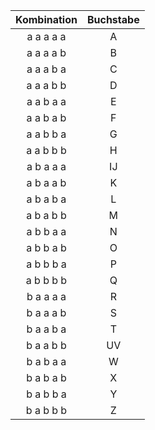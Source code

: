 
|Kombination | Buchstabe |
|:-----------:|:---------:|
|  a a a a a  |     A     |
|  a a a a b  |     B     |
|  a a a b a  |     C     |
|  a a a b b  |     D     |
|  a a b a a  |     E     |
|  a a b a b  |     F     |
|  a a b b a  |     G     |
|  a a b b b  |     H     |
|  a b a a a  |    IJ     |
|  a b a a b  |     K     |
|  a b a b a  |     L     |
|  a b a b b  |     M     |
|  a b b a a  |     N     |
|  a b b a b  |     O     |
|  a b b b a  |     P     |
|  a b b b b  |     Q     |
|  b a a a a  |     R     |
|  b a a a b  |     S     |
|  b a a b a  |     T     |
|  b a a b b  |    UV     |
|  b a b a a  |     W     |
|  b a b a b  |     X     |
|  b a b b a  |     Y     |
|  b a b b b  |     Z     |
